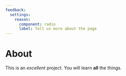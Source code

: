 ```yaml
---
feedback:
  settings:
    reason:
      component: radio
      label: Tell us more about the page
---
```


# About

This is an _excellent_ project.
You will learn **all** the things.